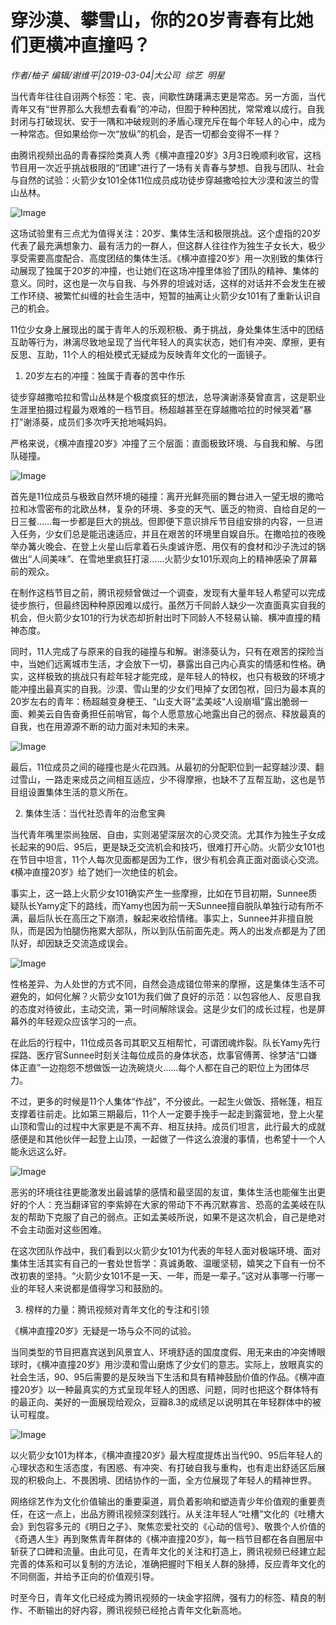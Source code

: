 # 穿沙漠、攀雪山，你的20岁青春有比她们更横冲直撞吗？

*作者/柚子 编辑/谢维平|2019-03-04|大公司 
                                                综艺 
                                                明星*

当代青年往往自诩两个标签：宅、丧，间歇性踌躇满志更是常态。另一方面，当代青年又有“世界那么大我想去看看”的冲动，但囿于种种困扰，常常难以成行。自我封闭与打破现状、安于一隅和冲破规则的矛盾心理充斥在每个年轻人的心中，成为一种常态。但如果给你一次“放纵”的机会，是否一切都会变得不一样？

由腾讯视频出品的青春探险类真人秀《横冲直撞20岁》3月3日晚顺利收官，这档节目用一次近乎挑战极限的“团建”进行了一场有关青春与梦想、自我与团队、社会与自然的试验：火箭少女101全体11位成员成功徒步穿越撒哈拉大沙漠和波兰的雪山丛林。

![Image](http://p1.pstatp.com/large/pgc-image/44d799d21292474cb8e0a8a650a46c18)

这场试验里有三点尤为值得关注：20岁、集体生活和极限挑战。这个虚指的20岁代表了最充满想象力、最有活力的一群人，但这群人往往作为独生子女长大，极少享受需要高度配合、高度团结的集体生活。《横冲直撞20岁》用一次别致的集体行动展现了独属于20岁的冲撞，也让她们在这场冲撞里体验了团队的精神、集体的意义。同时，这也是一次与自我、与外界的坦诚对话，这样的对话并不会发生在被工作环绕、被繁忙纠缠的社会生活中，短暂的抽离让火箭少女101有了重新认识自己的机会。

11位少女身上展现出的属于青年人的乐观积极、勇于挑战，身处集体生活中的团结互助等行为，淋漓尽致地呈现了当代年轻人的真实状态，她们有冲突、摩擦，更有反思、互助，11个人的相处模式无疑成为反映青年文化的一面镜子。

1. 20岁左右的冲撞：独属于青春的苦中作乐

徒步穿越撒哈拉和雪山丛林是个极度疯狂的想法，总导演谢涤葵曾直言，这是职业生涯里拍摄过程最为艰难的一档节目。杨超越甚至在穿越撒哈拉的时候哭着“暴打”谢涤葵，成员们多次呼天抢地喊妈妈。

严格来说，《横冲直撞20岁》冲撞了三个层面：直面极致环境、与自我和解、与团队碰撞。

![Image](http://p3.pstatp.com/large/pgc-image/abcf6d80e4a0408c871468b34a7eb723)

首先是11位成员与极致自然环境的碰撞：离开光鲜亮丽的舞台进入一望无垠的撒哈拉和冰雪密布的北欧丛林，复杂的环境、多变的天气、匮乏的物资、自给自足的一日三餐……每一步都是巨大的挑战。但即便下意识排斥节目组安排的内容，一旦进入任务，少女们总是能迅速适应，并且在艰苦的环境里自娱自乐。在撒哈拉的夜晚举办篝火晚会、在登上火星山后拿着石头虔诚许愿、用仅有的食材和沙子洗过的锅做出“人间美味”、在雪地里疯狂打滚……火箭少女101乐观向上的精神感染了屏幕前的观众。

在制作这档节目之前，腾讯视频曾做过一个调查，发现有大量年轻人希望可以完成徒步旅行，但最终因种种原因难以成行。虽然万千同龄人缺少一次直面真实自我的机会，但火箭少女101的行为状态却折射出时下同龄人不轻易认输、横冲直撞的精神态度。

同时，11人完成了与原来的自我的碰撞与和解。谢涤葵认为，只有在艰苦的探险当中，当她们远离城市生活，才会放下一切，暴露出自己内心真实的情感和性格。确实，这样极致的挑战只有趁年轻才能完成，是年轻人的特权，也只有极致的环境才能冲撞出最真实的自我。沙漠、雪山里的少女们甩掉了女团包袱，回归为最本真的20岁左右的青年：杨超越变身梗王、“山支大哥”孟美岐“人设崩塌”露出脆弱一面、赖美云自告奋勇担任前哨官，每个人愿意放心地露出自己的弱点、释放最真的自我，也在用源源不断的动力面对未知的未来。

![Image](http://p1.pstatp.com/large/pgc-image/9bf60db24aa845379c309496022551c3)

最后，11位成员之间的碰撞也是火花四溅。从最初的分配职位到一起穿越沙漠、翻过雪山，一路走来成员之间相互适应，少不得摩擦，也缺不了互帮互助，这也是节目组设置集体生活的意义所在。

2. 集体生活：当代社恐青年的治愈宝典

当代青年嘴里崇尚独居、自由，实则渴望深层次的心灵交流。尤其作为独生子女成长起来的90后、95后，更是缺乏交流机会和技巧，很难打开心防。火箭少女101也在节目中坦言，11个人每次见面都是因为工作，很少有机会真正面对面谈心交流。《横冲直撞20岁》给了她们一次绝佳的机会。

事实上，这一路上火箭少女101确实产生一些摩擦，比如在节目初期，Sunnee质疑队长Yamy定下的路线，而Yamy也因为前一天Sunnee擅自脱队单独行动有所不满，最后队长在高压之下崩溃，躲起来收拾情绪。事实上，Sunnee并非擅自脱队，而是因为怕腿伤拖累大部队，所以到队伍前面先走。两人的出发点都是为了团队好，却因缺乏交流造成误会。

![Image](http://p3.pstatp.com/large/pgc-image/d9059dfd6f9b4185af495010547147e7)

性格差异、为人处世的方式不同，自然会造成错位带来的摩擦，这是集体生活不可避免的，如何化解？火箭少女101为我们做了良好的示范：以包容他人、反思自我的态度对待彼此，主动交流，第一时间解除误会。这是少女们的成长过程，也是屏幕外的年轻观众应该学习的一点。

在此后的行程中，11位成员各司其职又互相帮忙，可谓团魂炸裂。队长Yamy先行探路、医疗官Sunnee时刻关注每位成员的身体状态，炊事官傅菁、徐梦洁“口嫌体正直”一边抱怨不想做饭一边洗碗烧火……每个人都在自己的职位上为团体尽力。

不过，更多的时候是11个人集体“作战”，不分彼此。一起生火做饭、搭帐篷，相互支撑着往前走。比如第三期最后，11个人一定要手挽手一起走到露营地，登上火星山顶和雪山的过程中大家更是不离不弃、相互扶持。成员们坦言，此行最大的成就感便是和其他伙伴一起登上山顶，一起做了一件这么浪漫的事情，也希望十一个人能永远这么好。

![Image](http://p3.pstatp.com/large/pgc-image/a8d4a068c3684b2398dbdd05e594111d)

恶劣的环境往往更能激发出最诚挚的感情和最坚固的友谊，集体生活也能催生出更好的个人：充当翻译官的李紫婷在大家的带动下不再沉默寡言、恐高的孟美岐在队友的帮助下克服了自己的弱点。正如孟美岐所说，如果不是这次机会，自己是绝对不会主动面对这些困难。

在这次团队作战中，我们看到以火箭少女101为代表的年轻人面对极端环境、面对集体生活其实有自己的一套处世哲学：真诚勇敢、温暖坚韧，嬉笑之下自有一份不改初衷的坚持。“火箭少女101不是一天、一年，而是一辈子。”这对从事哪一行哪一业的年轻人来说都是值得学习和鼓励的。

3. 榜样的力量：腾讯视频对青年文化的专注和引领

《横冲直撞20岁》无疑是一场与众不同的试验。

当同类型的节目把嘉宾送到风景宜人、环境舒适的国度度假、用无来由的冲突博眼球时，《横冲直撞20岁》用沙漠和雪山磨炼了少女们的意志。实际上，放眼真实的社会生活，90、95后需要的是反映当下生活和具有精神鼓励价值的作品。《横冲直撞20岁》以一种最真实的方式呈现年轻人的困惑、问题，同时也把这个群体特有的最正向、美好的一面展现给观众，豆瓣8.3的成绩足以说明其在年轻群体中的被认可程度。

![Image](http://p3.pstatp.com/large/pgc-image/6fc7e2d9fcb440eab4a7dc1a51555a85)

以火箭少女101为样本，《横冲直撞20岁》最大程度提炼出当代90、95后年轻人的心理状态和生活态度，有困惑、有冲突、有打破自我与重构，也有走出舒适区后展现的积极向上、不畏困境、团结协作的一面，全方位展现了年轻人的精神世界。

网络综艺作为文化价值输出的重要渠道，肩负着影响和塑造青少年价值观的重要责任，在这一点上，出品方腾讯视频深刻践行。从关注年轻人“吐槽”文化的《吐槽大会》到包容多元的《明日之子》、聚焦恋爱社交的《心动的信号》、敬畏个人价值的《奇遇人生》再到聚焦青年群体的《横冲直撞20岁》，每一档节目都在各自圈层中斩获了口碑和流量。由此可见，在青年文化的关注和打造上，腾讯视频已经建立起完善的体系和可以复制的方法论，准确把握时下相关人群的脉搏，反应青年文化的不同侧面，并给予正向的价值观引导。

时至今日，青年文化已经成为腾讯视频的一块金字招牌，强有力的标签、精良的制作、不断输出的好内容，腾讯视频已经抢占青年文化新高地。

